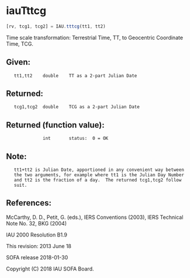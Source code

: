 # iauTttcg

```js
[rv, tcg1, tcg2] = IAU.tttcg(tt1, tt2)
```

Time scale transformation:  Terrestrial Time, TT, to Geocentric
Coordinate Time, TCG.

## Given:
```
   tt1,tt2    double    TT as a 2-part Julian Date
```

## Returned:
```
   tcg1,tcg2  double    TCG as a 2-part Julian Date
```

## Returned (function value):
```
              int       status:  0 = OK
```

## Note:

```
   tt1+tt2 is Julian Date, apportioned in any convenient way between
   the two arguments, for example where tt1 is the Julian Day Number
   and tt2 is the fraction of a day.  The returned tcg1,tcg2 follow
   suit.
```

## References:

   McCarthy, D. D., Petit, G. (eds.), IERS Conventions (2003),
   IERS Technical Note No. 32, BKG (2004)

   IAU 2000 Resolution B1.9

This revision:  2013 June 18

SOFA release 2018-01-30

Copyright (C) 2018 IAU SOFA Board.